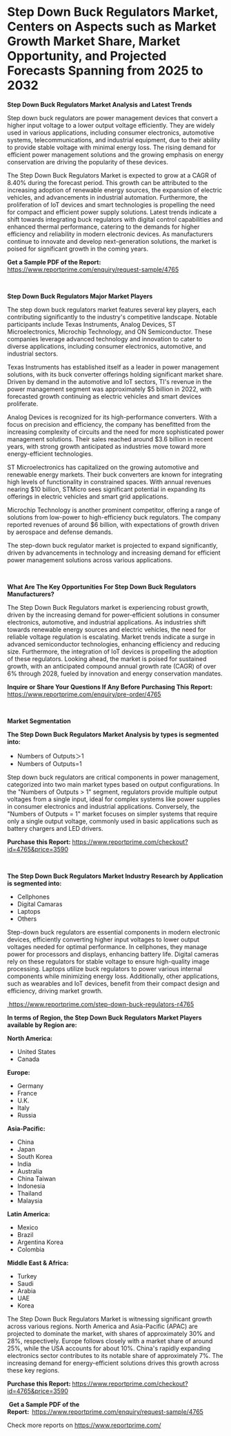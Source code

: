 <p><h1>Step Down Buck Regulators Market, Centers on Aspects such as Market Growth Market Share, Market Opportunity, and Projected Forecasts Spanning from 2025 to 2032</h1></p><p><strong>Step Down Buck Regulators Market Analysis and Latest Trends</strong></p>
<p><p>Step down buck regulators are power management devices that convert a higher input voltage to a lower output voltage efficiently. They are widely used in various applications, including consumer electronics, automotive systems, telecommunications, and industrial equipment, due to their ability to provide stable voltage with minimal energy loss. The rising demand for efficient power management solutions and the growing emphasis on energy conservation are driving the popularity of these devices.</p><p>The Step Down Buck Regulators Market is expected to grow at a CAGR of 8.40% during the forecast period. This growth can be attributed to the increasing adoption of renewable energy sources, the expansion of electric vehicles, and advancements in industrial automation. Furthermore, the proliferation of IoT devices and smart technologies is propelling the need for compact and efficient power supply solutions. Latest trends indicate a shift towards integrating buck regulators with digital control capabilities and enhanced thermal performance, catering to the demands for higher efficiency and reliability in modern electronic devices. As manufacturers continue to innovate and develop next-generation solutions, the market is poised for significant growth in the coming years.</p></p>
<p><strong>Get a Sample PDF of the Report:&nbsp;</strong> <a href="https://www.reportprime.com/enquiry/request-sample/4765?utm_campaign=3535&utm_medium=2&utm_source=Github&utm_content=ia&utm_term=19032025&utm_id=step-down-buck-regulators">https://www.reportprime.com/enquiry/request-sample/4765</a></p>
<p>&nbsp;</p>
<p><strong>Step Down Buck Regulators Major Market Players</strong></p>
<p><p>The step down buck regulators market features several key players, each contributing significantly to the industry's competitive landscape. Notable participants include Texas Instruments, Analog Devices, ST Microelectronics, Microchip Technology, and ON Semiconductor. These companies leverage advanced technology and innovation to cater to diverse applications, including consumer electronics, automotive, and industrial sectors.</p><p>Texas Instruments has established itself as a leader in power management solutions, with its buck converter offerings holding significant market share. Driven by demand in the automotive and IoT sectors, TI's revenue in the power management segment was approximately $5 billion in 2022, with forecasted growth continuing as electric vehicles and smart devices proliferate.</p><p>Analog Devices is recognized for its high-performance converters. With a focus on precision and efficiency, the company has benefitted from the increasing complexity of circuits and the need for more sophisticated power management solutions. Their sales reached around $3.6 billion in recent years, with strong growth anticipated as industries move toward more energy-efficient technologies.</p><p>ST Microelectronics has capitalized on the growing automotive and renewable energy markets. Their buck converters are known for integrating high levels of functionality in constrained spaces. With annual revenues nearing $10 billion, STMicro sees significant potential in expanding its offerings in electric vehicles and smart grid applications.</p><p>Microchip Technology is another prominent competitor, offering a range of solutions from low-power to high-efficiency buck regulators. The company reported revenues of around $6 billion, with expectations of growth driven by aerospace and defense demands.</p><p>The step-down buck regulator market is projected to expand significantly, driven by advancements in technology and increasing demand for efficient power management solutions across various applications.</p></p>
<p>&nbsp;</p>
<p><strong>What Are The Key Opportunities For Step Down Buck Regulators Manufacturers?</strong></p>
<p><p>The Step Down Buck Regulators market is experiencing robust growth, driven by the increasing demand for power-efficient solutions in consumer electronics, automotive, and industrial applications. As industries shift towards renewable energy sources and electric vehicles, the need for reliable voltage regulation is escalating. Market trends indicate a surge in advanced semiconductor technologies, enhancing efficiency and reducing size. Furthermore, the integration of IoT devices is propelling the adoption of these regulators. Looking ahead, the market is poised for sustained growth, with an anticipated compound annual growth rate (CAGR) of over 6% through 2028, fueled by innovation and energy conservation mandates.</p></p>
<p><strong>Inquire or Share Your Questions If Any Before Purchasing This Report:</strong> <a href="https://www.reportprime.com/enquiry/pre-order/4765?utm_campaign=3535&utm_medium=2&utm_source=Github&utm_content=ia&utm_term=19032025&utm_id=step-down-buck-regulators">https://www.reportprime.com/enquiry/pre-order/4765</a></p>
<p>&nbsp;</p>
<p><strong>Market Segmentation</strong></p>
<p><strong>The Step Down Buck Regulators Market Analysis by types is segmented into:</strong></p>
<p><ul><li>Numbers of Outputs＞1</li><li>Numbers of Outputs=1</li></ul></p>
<p><p>Step down buck regulators are critical components in power management, categorized into two main market types based on output configurations. In the "Numbers of Outputs > 1" segment, regulators provide multiple output voltages from a single input, ideal for complex systems like power supplies in consumer electronics and industrial applications. Conversely, the "Numbers of Outputs = 1" market focuses on simpler systems that require only a single output voltage, commonly used in basic applications such as battery chargers and LED drivers.</p></p>
<p><strong>Purchase this Report:&nbsp;</strong><a href="https://www.reportprime.com/checkout?id=4765&price=3590&utm_campaign=3535&utm_medium=2&utm_source=Github&utm_content=ia&utm_term=19032025&utm_id=step-down-buck-regulators">https://www.reportprime.com/checkout?id=4765&price=3590</a></p>
<p>&nbsp;</p>
<p><strong>The Step Down Buck Regulators Market Industry Research by Application is segmented into:</strong></p>
<p><ul><li>Cellphones</li><li>Digital Camaras</li><li>Laptops</li><li>Others</li></ul></p>
<p><p>Step-down buck regulators are essential components in modern electronic devices, efficiently converting higher input voltages to lower output voltages needed for optimal performance. In cellphones, they manage power for processors and displays, enhancing battery life. Digital cameras rely on these regulators for stable voltage to ensure high-quality image processing. Laptops utilize buck regulators to power various internal components while minimizing energy loss. Additionally, other applications, such as wearables and IoT devices, benefit from their compact design and efficiency, driving market growth.</p></p>
<p><a href="https://www.reportprime.com/step-down-buck-regulators-r4765?utm_campaign=3535&utm_medium=2&utm_source=Github&utm_content=ia&utm_term=19032025&utm_id=step-down-buck-regulators">&nbsp;https://www.reportprime.com/step-down-buck-regulators-r4765</a></p>
<p><strong>In terms of Region, the Step Down Buck Regulators Market Players available by Region are:</strong></p>
<p>
    <p> <strong> North America: </strong>
        <ul>
            <li>United States</li>
            <li>Canada</li>
        </ul>
        </p> 
    <p> <strong> Europe: </strong>
        <ul>
            <li>Germany</li>
            <li>France</li>
            <li>U.K.</li>
            <li>Italy</li>
            <li>Russia</li>
        </ul>
        </p> 
    <p> <strong> Asia-Pacific: </strong>
        <ul>
            <li>China</li>
            <li>Japan</li>
            <li>South Korea</li>
            <li>India</li>
            <li>Australia</li>
            <li>China Taiwan</li>
            <li>Indonesia</li>
            <li>Thailand</li>
            <li>Malaysia</li>
        </ul>
        </p> 
    <p> <strong> Latin America: </strong>
        <ul>
            <li>Mexico</li>
            <li>Brazil</li>
            <li>Argentina Korea</li>
            <li>Colombia</li>
        </ul>
        </p> 
    <p> <strong> Middle East & Africa: </strong>
        <ul>
            <li>Turkey</li>
            <li>Saudi</li>
            <li>Arabia</li>
            <li>UAE</li>
            <li>Korea</li>
        </ul>
    </p>
    </p>
<p><p>The Step Down Buck Regulators Market is witnessing significant growth across various regions. North America and Asia-Pacific (APAC) are projected to dominate the market, with shares of approximately 30% and 28%, respectively. Europe follows closely with a market share of around 25%, while the USA accounts for about 10%. China's rapidly expanding electronics sector contributes to its notable share of approximately 7%. The increasing demand for energy-efficient solutions drives this growth across these key regions.</p></p>
<p><strong>Purchase this Report: </strong><a href="https://www.reportprime.com/checkout?id=4765&price=3590&utm_campaign=3535&utm_medium=2&utm_source=Github&utm_content=ia&utm_term=19032025&utm_id=step-down-buck-regulators">https://www.reportprime.com/checkout?id=4765&price=3590</a></p>
<p>&nbsp;<strong>Get a Sample PDF of the Report:&nbsp;&nbsp;</strong><a href="https://www.reportprime.com/enquiry/request-sample/4765?utm_campaign=3535&utm_medium=2&utm_source=Github&utm_content=ia&utm_term=19032025&utm_id=step-down-buck-regulators">https://www.reportprime.com/enquiry/request-sample/4765</a></p>
<p><strong></strong></p>
<p>Check more reports on <a href="https://www.reportprime.com/?utm_campaign=3535&utm_medium=2&utm_source=Github&utm_content=ia&utm_term=19032025&utm_id=step-down-buck-regulators">https://www.reportprime.com/</a></p>